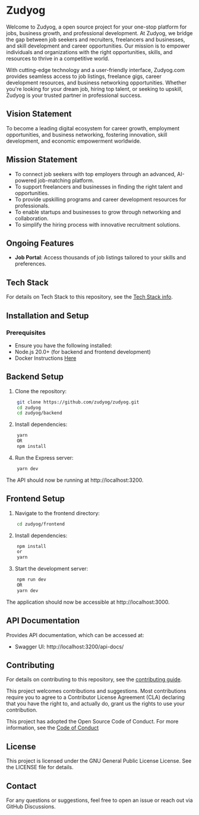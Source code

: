 # Zudyog

Welcome to Zudyog, a open source project for your one-stop platform for jobs, business growth, and professional development. At Zudyog, we bridge the gap between job seekers and recruiters, freelancers and businesses, and skill development and career opportunities. Our mission is to empower individuals and organizations with the right opportunities, skills, and resources to thrive in a competitive world.

With cutting-edge technology and a user-friendly interface, Zudyog.com provides seamless access to job listings, freelance gigs, career development resources, and business networking opportunities. Whether you're looking for your dream job, hiring top talent, or seeking to upskill, Zudyog is your trusted partner in professional success.

## Vision Statement
To become a leading digital ecosystem for career growth, employment opportunities, and business networking, fostering innovation, skill development, and economic empowerment worldwide.

## Mission Statement

- To connect job seekers with top employers through an advanced, AI-powered job-matching platform.
- To support freelancers and businesses in finding the right talent and opportunities.
- To provide upskilling programs and career development resources for professionals.
- To enable startups and businesses to grow through networking and collaboration.
- To simplify the hiring process with innovative recruitment solutions.

## Ongoing Features
- **Job Portal**: Access thousands of job listings tailored to your skills and preferences.

## Tech Stack

For details on Tech Stack to this repository, see the [Tech Stack info](./TECH_STACK.md).


## Installation and Setup

### Prerequisites

- Ensure you have the following installed:
- Node.js 20.0+ (for backend and frontend development)
- Docker Instructions [Here](https://docs.docker.com/desktop/)

## Backend Setup
1. Clone the repository:
```bash
    git clone https://github.com/zudyog/zudyog.git
    cd zudyog
    cd zudyog/backend
```
2. Install dependencies:
```bash
    yarn 
    OR
    npm install
```
4. Run the Express server:
```bash
    yarn dev
```
The API should now be running at http://localhost:3200.

## Frontend Setup
1. Navigate to the frontend directory:
```bash
    cd zudyog/frontend
```

2. Install dependencies:
```bash
    npm install
    or
    yarn
```
3. Start the development server:
```bash
    npm run dev
    OR 
    yarn dev
```
The application should now be accessible at http://localhost:3000.

## API Documentation
Provides API documentation, which can be accessed at:

- Swagger UI: http://localhost:3200/api-docs/

## Contributing

For details on contributing to this repository, see the [contributing guide](./CONTRIBUTING.md).

This project welcomes contributions and suggestions. Most contributions require you to agree to a Contributor License Agreement (CLA) declaring that you have the right to, and actually do, grant us the rights to use your contribution.

This project has adopted the Open Source Code of Conduct. For more information, see the [Code of Conduct](./CODE_OF_CONDUCT.md) 

## License

This project is licensed under the GNU General Public License License. See the LICENSE file for details.

## Contact

For any questions or suggestions, feel free to open an issue or reach out via GitHub Discussions.
